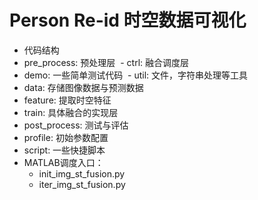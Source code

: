 # Person Re-id 时空数据可视化

- 代码结构
 - pre_process: 预处理层
 - ctrl: 融合调度层
 - demo: 一些简单测试代码
 - util: 文件，字符串处理等工具
 - data: 存储图像数据与预测数据
 - feature: 提取时空特征
 - train: 具体融合的实现层
 - post_process: 测试与评估
 - profile: 初始参数配置
 - script: 一些快捷脚本
 - MATLAB调度入口：
   - init_img_st_fusion.py
   - iter_img_st_fusion.py  
    
                      
